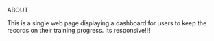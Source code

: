 ABOUT
 
 This is a single web page displaying a dashboard for users to keep the records on their training progress.
 Its responsive!!!
